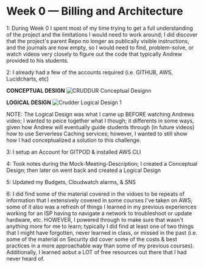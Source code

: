 # Week 0 — Billing and Architecture

1: During Week 0 I spent most of my time trying to get a full understanding of the project and the limitations I would need to work around; I did discover that the project's parent Repo no longer as publically visible instructions, and the journals are now empty, so I would need to find, problem-solve, or watch videos very closely to figure out the code that typically Andrew provided to his students. 

2: I already had a few of the accounts required (i.e. GITHUB, AWS, Lucidcharts, etc)

**CONCEPTUAL DESIGN**
![CRUDDUR Conceptual Designn](https://github.com/user-attachments/assets/e0398f00-d24d-423f-a894-9080913c6220)

**LOGICAL DESIGN**
![Crudder Logical Design 1](https://github.com/user-attachments/assets/c7fd70bc-4b76-4637-8288-cd7b65139227)

NOTE: The Logical Design was what I came up BEFORE watching Andrews video; I wanted to peice together what I though; it differents in some ways, given how Andrew will eventually guide students through (in future videos) how to use Serverless Caching services; however, I wanted to still show how I had conceptualized a solution to this challenge.

3: I setup an Account for GITPOD & installed AWS CLI

4: Took notes during the Mock-Meeting-Description; I created a Conceptual Design; then later on went back and created a Logical Design

5: Updated my Budgets, Cloudwatch alarms, & SNS

6: I did find some of the material covered in the vidoes to be repeats of information that I extensively covered in some courses I've taken on AWS;
some of it also was a refresh of things I learned in my previous experiences working for an ISP having to navigate a network to troubleshoot or update
hardware, etc. HOWEVER, I powered through to make sure that wasn't anything more for me to learn; typically I did find at least one of two things that I might have 
forgotten, never learned in class, or missed in the past (i.e. some of the material on Security did cover some of the costs & best practices in a more approachable way than some of my previous courses). Additionally, I learned aobut a LOT of free resources out there that I had never heard of. 
